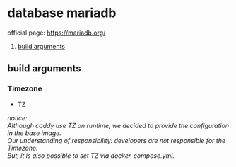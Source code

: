# database mariadb
official page: https://mariadb.org/

1. [build arguments](#build-arguments)

## build arguments

### Timezone
- TZ

_notice:<br/>
Although caddy use TZ on runtime, we decided to provide the configuration in the base image.<br/>
Our understanding of responsibility: developers are not responsible for the Timezone.<br/>But, it is also possible to set TZ via docker-compose.yml._
